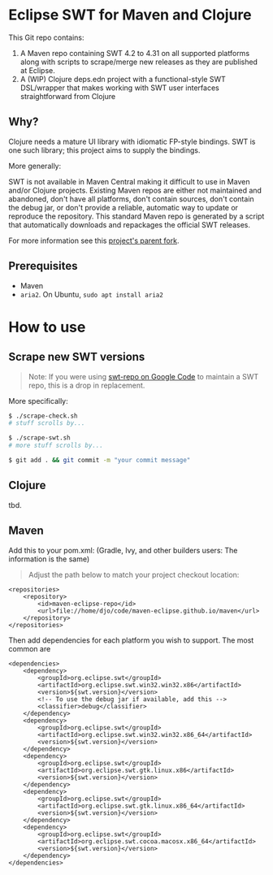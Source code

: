 # Eclipse SWT for Maven and Clojure

This Git repo contains:

1.  A Maven repo containing SWT 4.2 to 4.31 on all supported platforms along with scripts to scrape/merge new releases as they are published at Eclipse.
2.  A (WIP) Clojure deps.edn project with a functional-style SWT DSL/wrapper that makes working with SWT user interfaces straightforward from Clojure

## Why?

Clojure needs a mature UI library with idiomatic FP-style bindings.  SWT is one such library; this project aims to supply the bindings.

More generally:

SWT is not available in Maven Central making it difficult to use in Maven and/or Clojure projects. Existing Maven repos are either not maintained and abandoned, don't have all platforms, don't contain sources, don't contain the debug jar, or don't provide a reliable, automatic way to update or reproduce the repository.  This standard Maven repo is generated by a script that automatically downloads and repackages the official SWT releases.

For more information see this [project's parent fork](https://github.com/maven-eclipse/maven-eclipse.github.io/).

## Prerequisites

*  Maven
*  `aria2`.  On Ubuntu, `sudo apt install aria2`

# How to use

## Scrape new SWT versions

> Note: If you were using [swt-repo on Google Code](http://code.google.com/p/swt-repo/) to maintain a SWT repo, this is a drop in replacement.

More specifically:

```bash
$ ./scrape-check.sh
# stuff scrolls by...

$ ./scrape-swt.sh
# more stuff scrolls by...

$ git add . && git commit -m "your commit message"
```

## Clojure

tbd.

## Maven

Add this to your pom.xml: (Gradle, Ivy, and other builders users: The information is the same)

> Adjust the path below to match your project checkout location:

```
<repositories>
	<repository>
		<id>maven-eclipse-repo</id>
		<url>file://home/djo/code/maven-eclipse.github.io/maven</url>
	</repository>
</repositories>
```

Then add dependencies for each platform you wish to support. The most common are

```
<dependencies>
	<dependency>
		<groupId>org.eclipse.swt</groupId>
		<artifactId>org.eclipse.swt.win32.win32.x86</artifactId>
		<version>${swt.version}</version>
		<!-- To use the debug jar if available, add this -->
		<classifier>debug</classifier>
	</dependency>
	<dependency>
		<groupId>org.eclipse.swt</groupId>
		<artifactId>org.eclipse.swt.win32.win32.x86_64</artifactId>
		<version>${swt.version}</version>
	</dependency>
	<dependency>
		<groupId>org.eclipse.swt</groupId>
		<artifactId>org.eclipse.swt.gtk.linux.x86</artifactId>
		<version>${swt.version}</version>
	</dependency>
	<dependency>
		<groupId>org.eclipse.swt</groupId>
		<artifactId>org.eclipse.swt.gtk.linux.x86_64</artifactId>
		<version>${swt.version}</version>
	</dependency>
	<dependency>
		<groupId>org.eclipse.swt</groupId>
		<artifactId>org.eclipse.swt.cocoa.macosx.x86_64</artifactId>
		<version>${swt.version}</version>
	</dependency>
</dependencies>
```
